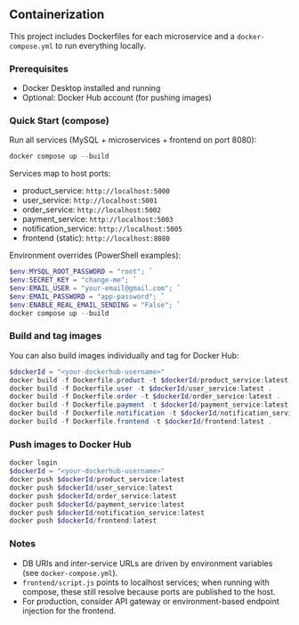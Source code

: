 ## Containerization

This project includes Dockerfiles for each microservice and a `docker-compose.yml` to run everything locally.

### Prerequisites
- Docker Desktop installed and running
- Optional: Docker Hub account (for pushing images)

### Quick Start (compose)

Run all services (MySQL + microservices + frontend on port 8080):

```powershell
docker compose up --build
```

Services map to host ports:
- product_service: `http://localhost:5000`
- user_service: `http://localhost:5001`
- order_service: `http://localhost:5002`
- payment_service: `http://localhost:5003`
- notification_service: `http://localhost:5005`
- frontend (static): `http://localhost:8080`

Environment overrides (PowerShell examples):

```powershell
$env:MYSQL_ROOT_PASSWORD = "root"; `
$env:SECRET_KEY = "change-me"; `
$env:EMAIL_USER = "your-email@gmail.com"; `
$env:EMAIL_PASSWORD = "app-password"; `
$env:ENABLE_REAL_EMAIL_SENDING = "False"; `
docker compose up --build
```

### Build and tag images

You can also build images individually and tag for Docker Hub:

```powershell
$dockerId = "<your-dockerhub-username>"
docker build -f Dockerfile.product -t $dockerId/product_service:latest .
docker build -f Dockerfile.user -t $dockerId/user_service:latest .
docker build -f Dockerfile.order -t $dockerId/order_service:latest .
docker build -f Dockerfile.payment -t $dockerId/payment_service:latest .
docker build -f Dockerfile.notification -t $dockerId/notification_service:latest .
docker build -f Dockerfile.frontend -t $dockerId/frontend:latest .
```

### Push images to Docker Hub

```powershell
docker login
$dockerId = "<your-dockerhub-username>"
docker push $dockerId/product_service:latest
docker push $dockerId/user_service:latest
docker push $dockerId/order_service:latest
docker push $dockerId/payment_service:latest
docker push $dockerId/notification_service:latest
docker push $dockerId/frontend:latest
```

### Notes
- DB URIs and inter-service URLs are driven by environment variables (see `docker-compose.yml`).
- `frontend/script.js` points to localhost services; when running with compose, these still resolve because ports are published to the host.
- For production, consider API gateway or environment-based endpoint injection for the frontend.
